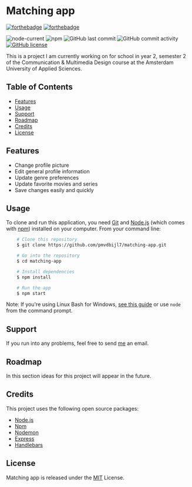 # Matching app

[![forthebadge](https://forthebadge.com/images/badges/built-with-love.svg)](https://forthebadge.com)
[![forthebadge](https://forthebadge.com/images/badges/check-it-out.svg)](https://forthebadge.com)

![node-current](https://img.shields.io/node/v/npm)
![npm](https://img.shields.io/npm/v/npm)
![GitHub last commit](https://img.shields.io/github/last-commit/pmvdbijl7/matching-app)
![GitHub commit activity](https://img.shields.io/github/commit-activity/m/pmvdbijl7/matching-app)
[![GitHub license](https://img.shields.io/github/license/pmvdbijl7/matching-app)](https://github.com/pmvdbijl7/matching-app/blob/main/LICENSE)

This is a project I am currently working on for school in year 2, semester 2 of the Communication &amp; Multimedia Design course at the Amsterdam University of Applied Sciences.

## Table of Contents
* [Features](#features)
* [Usage](#usage)
* [Support](#support)
* [Roadmap](#roadmap)
* [Credits](#credits)
* [License](#license)

## Features
+ Change profile picture
+ Edit general profile information
+ Update genre preferences
+ Update favorite movies and series
+ Save changes easily and quickly


## Usage
To clone and run this application, you need [Git](https://git-scm.com/) and [Node.js](https://nodejs.org/en/) (which comes with [npm](https://www.npmjs.com/)) installed on your computer. From your command line:

```bash
    # Clone this repository
    $ git clone https://github.com/pmvdbijl7/matching-app.git

    # Go into the repository
    $ cd matching-app

    # Install dependencies
    $ npm install

    # Run the app
    $ npm start
```

Note: If you're using Linux Bash for Windows, [see this guide](https://www.howtogeek.com/261575/how-to-run-graphical-linux-desktop-applications-from-windows-10s-bash-shell/) or use `node` from the command prompt.

## Support
If you run into any problems, feel free to send [me](mailto:pmvdbijl7@gmail.com) an email.

## Roadmap
In this section ideas for this project will appear in the future.

## Credits
This project uses the following open source packages:

+ [Node.js](https://nodejs.org/en/)
+ [Npm](https://www.npmjs.com/)
+ [Nodemon](https://nodemon.io/)
+ [Express](http://expressjs.com/)
+ [Handlebars](https://handlebarsjs.com/)

## License
Matching app is released under the [MIT](https://github.com/pmvdbijl7/matching-app/blob/main/LICENSE) License.
